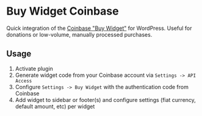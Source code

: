 # Buy Widget Coinbase

Quick integration of the [Coinbase "Buy Widget"](https://developers.coinbase.com/docs/buy-widget) for WordPress.
Useful for donations or low-volume, manually processed purchases.

## Usage

1. Activate plugin
2. Generate widget code from your Coinbase account via `Settings -> API Access`
3. Configure `Settings -> Buy Widget` with the authentication code from Coinbase
4. Add widget to sidebar or footer(s) and configure settings (fiat currency, default amount, etc) per widget
